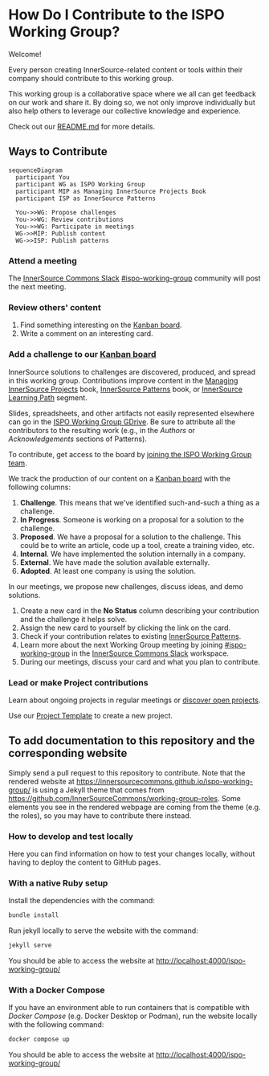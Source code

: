 # How Do I Contribute to the ISPO Working Group?

Welcome!

Every person creating InnerSource-related content or tools within their
company should contribute to this working group.

This working group is a collaborative space where we all can get feedback on
our work and share it. By doing so, we not only improve individually but also
help others to leverage our collective knowledge and experience.

Check out our [README.md] for more details.

## Ways to Contribute

```mermaid
sequenceDiagram
  participant You
  participant WG as ISPO Working Group
  participant MIP as Managing InnerSource Projects Book
  participant ISP as InnerSource Patterns

  You->>WG: Propose challenges
  You->>WG: Review contributions
  You->>WG: Participate in meetings
  WG->>MIP: Publish content
  WG->>ISP: Publish patterns
```

### Attend a meeting

The [InnerSource Commons Slack] [#ispo-working-group] community will post the
next meeting.

### Review others' content

1. Find something interesting on the [Kanban board].
1. Write a comment on an interesting card.

### Add a challenge to our [Kanban board]

InnerSource solutions to challenges are discovered, produced, and spread in
this working group. Contributions improve content in the
[Managing InnerSource Projects] book, [InnerSource Patterns] book, or
[InnerSource Learning Path] segment.

Slides, spreadsheets, and other artifacts not easily represented elsewhere can
go in the [ISPO Working Group GDrive]. Be sure to attribute all the
contributors to the resulting work (e.g., in the _Authors_ or
_Acknowledgements_ sections of Patterns).

To contribute, get access to the board by [joining the ISPO Working Group team].

We track the production of our content on a [Kanban board] with the following
columns:

1. **Challenge**. This means that we've identified such-and-such a thing as a
   challenge.
1. **In Progress**. Someone is working on a proposal for a solution to the
   challenge.
1. **Proposed**. We have a proposal for a solution to the challenge.
   This could be to write an article, code up a tool, create a training video,
   etc.
1. **Internal**. We have implemented the solution internally in a company.
1. **External**. We have made the solution available externally.
1. **Adopted**. At least one company is using the solution.

In our meetings, we propose new challenges, discuss ideas, and demo solutions.

1. Create a new card in the **No Status** column describing your contribution
   and the challenge it helps solve.
1. Assign the new card to yourself by clicking the link on the card.
1. Check if your contribution relates to existing [InnerSource Patterns].
1. Learn more about the next Working Group meeting by joining
   [#ispo-working-group] in the [InnerSource Commons Slack] workspace.
1. During our meetings, discuss your card and what you plan to contribute.

### Lead or make Project contributions

Learn about ongoing projects in regular meetings or [discover open projects](https://github.com/InnerSourceCommons/ispo-working-group/projects?query=is%3Aopen).

Use our [Project Template] to create a new project.

## To add documentation to this repository and the corresponding website

Simply send a pull request to this repository to contribute.
Note that the rendered website at
<https://innersourcecommons.github.io/ispo-working-group/> is using a Jekyll
theme that comes from
<https://github.com/InnerSourceCommons/working-group-roles>.
Some elements you see in the rendered webpage are coming from the theme
(e.g. the roles), so you may have to contribute there instead.

### How to develop and test locally

Here you can find information on how to test your changes locally, without
having to deploy the content to GitHub pages.

### With a native Ruby setup

Install the dependencies with the command:

```sh
bundle install
```

Run jekyll locally to serve the website with the command:

```sh
jekyll serve
```

You should be able to access the website at <http://localhost:4000/ispo-working-group/>

### With a Docker Compose

If you have an environment able to run containers that is compatible with
_Docker Compose_ (e.g. Docker Desktop or Podman), run the website locally with
the following command:

```sh
docker compose up
```

You should be able to access the website at <http://localhost:4000/ispo-working-group/>

[Kanban board]: https://github.com/orgs/InnerSourceCommons/projects/4/views/1
[joining the ISPO Working Group team]: https://github.com/InnerSourceCommons/ispo-working-group/issues/new/choose
[#ispo-working-group]: https://app.slack.com/client/T04PXKRM0/C04DT6NQX7G
[InnerSource Commons Slack]: https://innersourcecommons.org/slack
[README.md]: ./README.md
[InnerSource Learning Path]: https://github.com/InnerSourceCommons/InnerSourceLearningPath
[ISPO Working Group GDrive]: https://drive.google.com/drive/folders/1zhP_wQQFf1cIHnkTUZtBGuLhEUYXzvlC
[Project Template]: https://github.com/orgs/InnerSourceCommons/projects/18?query=is%3Aopen+sort%3Aupdated-desc
[InnerSource Patterns]: https://github.com/InnerSourceCommons/InnerSourcePatterns#list-of-patterns
[Managing InnerSource Projects]: https://github.com/InnerSourceCommons/managing-inner-source-projects
